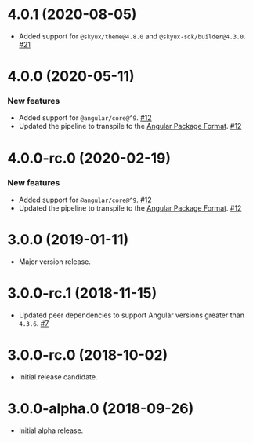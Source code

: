 # 4.0.1 (2020-08-05)

- Added support for `@skyux/theme@4.8.0` and `@skyux-sdk/builder@4.3.0`. [#21](https://github.com/blackbaud/skyux-animations/pull/21)

# 4.0.0 (2020-05-11)

### New features

- Added support for `@angular/core@^9`. [#12](https://github.com/blackbaud/skyux-animations/pull/12)
- Updated the pipeline to transpile to the [Angular Package Format](https://docs.google.com/document/d/1CZC2rcpxffTDfRDs6p1cfbmKNLA6x5O-NtkJglDaBVs/preview). [#12](https://github.com/blackbaud/skyux-animations/pull/12)

# 4.0.0-rc.0 (2020-02-19)

### New features

- Added support for `@angular/core@^9`. [#12](https://github.com/blackbaud/skyux-animations/pull/12)
- Updated the pipeline to transpile to the [Angular Package Format](https://docs.google.com/document/d/1CZC2rcpxffTDfRDs6p1cfbmKNLA6x5O-NtkJglDaBVs/preview). [#12](https://github.com/blackbaud/skyux-animations/pull/12)

# 3.0.0 (2019-01-11)

- Major version release.

# 3.0.0-rc.1 (2018-11-15)

- Updated peer dependencies to support Angular versions greater than `4.3.6`. [#7](https://github.com/blackbaud/skyux-animations/pull/7)

# 3.0.0-rc.0 (2018-10-02)

- Initial release candidate.

# 3.0.0-alpha.0 (2018-09-26)

- Initial alpha release.

